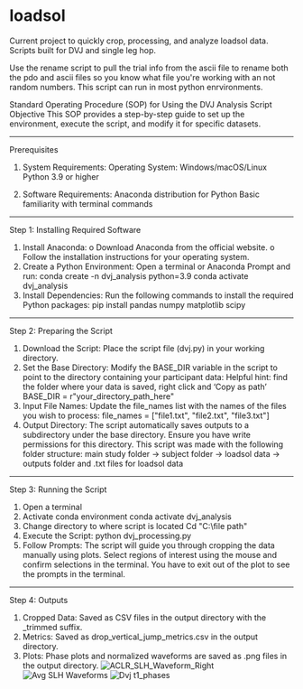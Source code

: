 # loadsol
Current project to quickly crop, processing, and analyze loadsol data. Scripts built for DVJ and single leg hop. 

Use the rename script to pull the trial info from the ascii file to rename both the pdo and ascii files so you know what file you're working with an not random numbers. This script can run in most python enrvironments. 

Standard Operating Procedure (SOP) for Using the DVJ Analysis Script
Objective
This SOP provides a step-by-step guide to set up the environment, execute the script, and modify it for specific datasets.
________________________________________
Prerequisites
1.	System Requirements:
Operating System: Windows/macOS/Linux
Python 3.9 or higher

2.	Software Requirements:
Anaconda distribution for Python
Basic familiarity with terminal commands
________________________________________
Step 1: Installing Required Software
1.	Install Anaconda:
o	Download Anaconda from the official website.
o	Follow the installation instructions for your operating system.
2.	Create a Python Environment: Open a terminal or Anaconda Prompt and run:
conda create -n dvj_analysis python=3.9
conda activate dvj_analysis
3.	Install Dependencies: Run the following commands to install the required Python packages:
pip install pandas numpy matplotlib scipy
________________________________________
Step 2: Preparing the Script
1.	Download the Script: Place the script file (dvj.py) in your working directory.
2.	Set the Base Directory: Modify the BASE_DIR variable in the script to point to the directory containing your participant data:
Helpful hint: find the folder where your data is saved, right click and ‘Copy as path’
BASE_DIR = r"your_directory_path_here"
3.	Input File Names: Update the file_names list with the names of the files you wish to process:
file_names = ["file1.txt", "file2.txt", "file3.txt"]
4.	Output Directory: The script automatically saves outputs to a subdirectory under the base directory. Ensure you have write permissions for this directory.
This script was made with the following folder structure: main study folder -> subject folder -> loadsol data -> outputs folder and .txt files for loadsol data 
________________________________________
Step 3: Running the Script
1.	Open a terminal
2.	Activate conda environment
conda activate dvj_analysis
3.	Change directory to where script is located
Cd "C:\file path"
4.	Execute the Script:
python dvj_processing.py
5.	Follow Prompts:
The script will guide you through cropping the data manually using plots.
Select regions of interest using the mouse and confirm selections in the terminal.
You have to exit out of the plot to see the prompts in the terminal. 
________________________________________
Step 4: Outputs
1.	Cropped Data:
Saved as CSV files in the output directory with the _trimmed suffix.
2.	Metrics:
Saved as drop_vertical_jump_metrics.csv in the output directory.
3.	Plots:
Phase plots and normalized waveforms are saved as .png files in the output directory.
![ACLR_SLH_Waveform_Right](https://github.com/user-attachments/assets/4cb5da22-39cf-4418-86a7-dfa98207be15)
![Avg SLH Waveforms](https://github.com/user-attachments/assets/4163b02c-cdd1-44c6-8291-1ea22e0a59ca)
![Dvj t1_phases](https://github.com/user-attachments/assets/64f493ab-d493-4560-8136-bedf1dd37be9)




